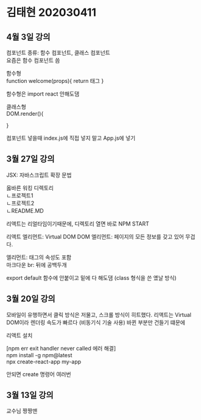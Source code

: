 # 김태현 202030411

## 4월 3일 강의
컴포넌트 종류: 함수 컴포넌트, 클래스 컴포넌트  
요즘은 함수 컴포넌트 씀

함수형  
function welcome(props){
    return 태그
}  

함수형은 import react 안해도댐  


클래스형  
DOM.render(){
    
}  

컴포넌트 넣을때 index.js에 직접 넣지 말고 App.js에 넣기  

## 3월 27일 강의
JSX: 자바스크립트 확장 문법  

옳바른 워킹 디렉토리  
ㄴ프로젝트1  
ㄴ프로젝트2  
ㄴREADME.MD  

리액트는 리얼타임이기때문에, 디렉토리 열면 바로 NPM START  

리액트 엘리먼트: Virtual DOM
DOM 엘리먼트: 페이지의 모든 정보를 갖고 있어 무겁다.

엘리먼트: 태그의 속성도 포함  
마크다운 br: 뒤에 공백두개  

export default 함수에 안붙이고 밑에 다 해도댐 (class 형식을 쓴 옜날 방식) 

## 3월 20일 강의
모바일이 유행하면서 클릭 방식은 저물고, 스크롤 방식이 히트했다.
리액트는 Virtual DOM이라 렌더링 속도가 빠르다 (비동기식 기술 사용)
바뀐 부분만 건들기 떄문에

리액트 설치

[npm err exit handler never called 에러 해결]  
npm install -g npm@latest  
npx create-react-app my-app  

안되면 create 명령어 여러번  

## 3월 13일 강의
교수님 짱짱맨